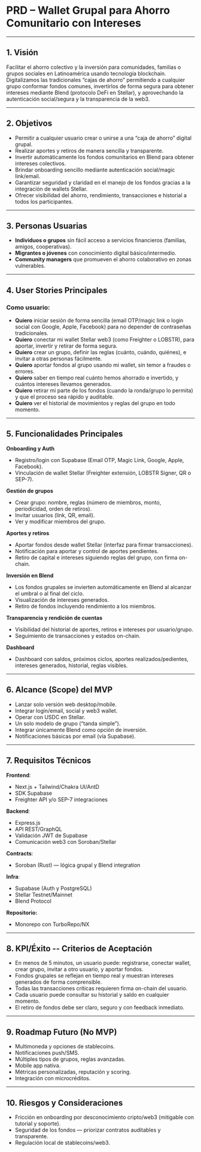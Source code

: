 # PRD – Wallet Grupal para Ahorro Comunitario con Intereses

---

## 1. **Visión**

Facilitar el ahorro colectivo y la inversión para comunidades, familias o grupos sociales en Latinoamérica usando tecnología blockchain. Digitalizamos las tradicionales “cajas de ahorro” permitiendo a cualquier grupo conformar fondos comunes, invertirlos de forma segura para obtener intereses mediante Blend (protocolo DeFi en Stellar), y aprovechando la autenticación social/segura y la transparencia de la web3.

---

## 2. **Objetivos**

- Permitir a cualquier usuario crear o unirse a una “caja de ahorro” digital grupal.
- Realizar aportes y retiros de manera sencilla y transparente.
- Invertir automáticamente los fondos comunitarios en Blend para obtener intereses colectivos.
- Brindar onboarding sencillo mediante autenticación social/magic link/email.
- Garantizar seguridad y claridad en el manejo de los fondos gracias a la integración de wallets Stellar.
- Ofrecer visibilidad del ahorro, rendimiento, transacciones e historial a todos los participantes.

---

## 3. **Personas Usuarias**

- **Individuos o grupos** sin fácil acceso a servicios financieros (familias, amigos, cooperativas).
- **Migrantes o jóvenes** con conocimiento digital básico/intermedio.
- **Community managers** que promueven el ahorro colaborativo en zonas vulnerables.

---

## 4. **User Stories Principales**

### Como usuario:

- **Quiero** iniciar sesión de forma sencilla (email OTP/magic link o login social con Google, Apple, Facebook) para no depender de contraseñas tradicionales.
- **Quiero** conectar mi wallet Stellar web3 (como Freighter o LOBSTR), para aportar, invertir y retirar de forma segura.
- **Quiero** crear un grupo, definir las reglas (cuánto, cuándo, quiénes), e invitar a otras personas fácilmente.
- **Quiero** aportar fondos al grupo usando mi wallet, sin temor a fraudes o errores.
- **Quiero** saber en tiempo real cuánto hemos ahorrado e invertido, y cuántos intereses llevamos generados.
- **Quiero** retirar mi parte de los fondos (cuando la ronda/grupo lo permita) y que el proceso sea rápido y auditable.
- **Quiero** ver el historial de movimientos y reglas del grupo en todo momento.

---

## 5. **Funcionalidades Principales**

**Onboarding y Auth**

- Registro/login con Supabase (Email OTP, Magic Link, Google, Apple, Facebook).
- Vinculación de wallet Stellar (Freighter extensión, LOBSTR Signer, QR o SEP-7).

**Gestión de grupos**

- Crear grupo: nombre, reglas (número de miembros, monto, periodicidad, orden de retiros).
- Invitar usuarios (link, QR, email).
- Ver y modificar miembros del grupo.

**Aportes y retiros**

- Aportar fondos desde wallet Stellar (interfaz para firmar transacciones).
- Notificación para aportar y control de aportes pendientes.
- Retiro de capital e intereses siguiendo reglas del grupo, con firma on-chain.

**Inversión en Blend**

- Los fondos grupales se invierten automáticamente en Blend al alcanzar el umbral o al final del ciclo.
- Visualización de intereses generados.
- Retiro de fondos incluyendo rendimiento a los miembros.

**Transparencia y rendición de cuentas**

- Visibilidad del historial de aportes, retiros e intereses por usuario/grupo.
- Seguimiento de transacciones y estados on-chain.

**Dashboard**

- Dashboard con saldos, próximos ciclos, aportes realizados/pedientes, intereses generados, historial, reglas visibles.

---

## 6. **Alcance (Scope) del MVP**

- Lanzar solo versión web desktop/mobile.
- Integrar login/email, social y web3 wallet.
- Operar con USDC en Stellar.
- Un solo modelo de grupo (“tanda simple”).
- Integrar únicamente Blend como opción de inversión.
- Notificaciones básicas por email (vía Supabase).

---

## 7. **Requisitos Técnicos**

**Frontend**:

- Next.js + Tailwind/Chakra UI/AntD
- SDK Supabase
- Freighter API y/o SEP-7 integraciones

**Backend**:

- Express.js
- API REST/GraphQL
- Validación JWT de Supabase
- Comunicación web3 con Soroban/Stellar

**Contracts**:

- Soroban (Rust) — lógica grupal y Blend integration

**Infra**:

- Supabase (Auth y PostgreSQL)
- Stellar Testnet/Mainnet
- Blend Protocol

**Repositorio:**

- Monorepo con TurboRepo/NX

---

## 8. **KPI/Éxito -- Criterios de Aceptación**

- En menos de 5 minutos, un usuario puede: registrarse, conectar wallet, crear grupo, invitar a otro usuario, y aportar fondos.
- Fondos grupales se reflejan en tiempo real y muestran intereses generados de forma comprensible.
- Todas las transacciones críticas requieren firma on-chain del usuario.
- Cada usuario puede consultar su historial y saldo en cualquier momento.
- El retiro de fondos debe ser claro, seguro y con feedback inmediato.

---

## 9. **Roadmap Futuro (No MVP)**

- Multimoneda y opciones de stablecoins.
- Notificaciones push/SMS.
- Múltiples tipos de grupos, reglas avanzadas.
- Mobile app nativa.
- Métricas personalizadas, reputación y scoring.
- Integración con microcréditos.

---

## 10. **Riesgos y Consideraciones**

- Fricción en onboarding por desconocimiento cripto/web3 (mitigable con tutorial y soporte).
- Seguridad de los fondos — priorizar contratos auditables y transparente.
- Regulación local de stablecoins/web3.
